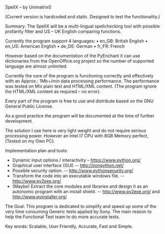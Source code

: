 SpellX – by Unimatrix0

(Current version is hardcoded and static. Designed to test the functionality.)

Summary: The SpellX will be a multi-lingual spellchecking tool with possible profanity filter and US – UK English comparing functions.

Currently the program support 4 languages:
•	en_GB: British English
•	en_US: American English
•	de_DE: German
•	fr_FR: French

However based on the documentation of the PyEnchant it can use dictionaries from the OpenOffice.org project so the number of supported language are almost unlimited.

Currently the core of the program is functioning correctly and effectively with an Approx.: 1Mb+/min data processing performance. The performance was tested on Mix plain text and HTML/XML content. (The program ignore the HTML/XML content as required – no error).

Every part of the program is free to use and distribute based on the GNU General Public License.

As a good practice the program will be documented at the time of further development.

The solution I use here is very light weight and do not require serious processing power. However an Intel I7 CPU with 8GB Memory perfect, (Tested on my Own PC).

Implementation plan and tools:
-	Dynamic input options / interactivity – https://www.python.org/
-	Graphical user interface (GUI) -- http://ironpython.net/
-	Possible security option. -- http://www.pythonsecurity.org/
-	Transform the code into an executable windows file. -- http://www.py2exe.org/
-	(Maybe) Extract the core modules and libraries and design it as an autonomic program with an install shield. -- http://www.py2exe.org/ and http://www.pyinstaller.org/

The Goal: This program is dedicated to simplify and speed up some of the very time consuming Generic tests applied by Sony. The main reason to help the Functional Test team to do more accurate tests. 

Key words: Scalable, User Friendly, Accurate, Fast and Simple.
